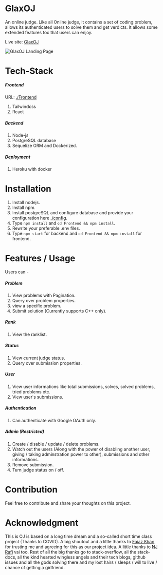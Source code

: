 # GlaxOJ
An online judge. Like all Online judge, it contains a set of coding problem, allows its authenticated users to solve them and get verdicts. It allows some extended features too that users can enjoy.

Live site: [GlaxOJ](https://glaxoj.herokuapp.com/) 

![GlaxOJ Landing Page](https://i.imgur.com/zii0mHk.png)

# Tech-Stack
##### Frontend
URL: [./Frontend](https://github.com/rahathossain690/GlaxOJ/tree/master/Frontend)
1. Tailwindcss
2. React


##### Backend
1. Node-js
2. PostgreSQL database
3. Sequelize ORM
and Dockerized.

##### Deployment
1. Heroku with docker

# Installation
1. Install nodejs.
2. Install npm.
3. Install postgreSQL and configure database and provide your configuration here [./config](https://github.com/rahathossain690/GlaxOJ/tree/master/config).
4. Type `npm install` and `cd Frontend && npm install`.
5. Rewrite your preferable .env files.
6. Type `npm start` for backend and `cd Frontend && npm install` for frontend.

# Features / Usage
Users can -
##### Problem
1. View problems with Pagination.
2. Query over problem properties.
3. view a specific problem.
4. Submit solution (Currently supports C++ only).


##### Rank
1. View the ranklist.


##### Status
1. View current judge status.
2. Query over submission properties.


##### User
1. View user informations like total submissions, solves, solved problems, tried problems etc.
2. View user's submissions.


##### Authentication
1. Can authenticate with Google OAuth only.


##### Admin (Restricted)
1. Create / disable / update / delete problems.
2. Watch out the users (Along with the power of disabling another user, giving / taking adminstration power to other), submissions and other informations.
3. Remove submission.
4. Turn judge status on / off.

# Contribution
Feel free to contribute and share your thoughts on this project.

# Acknowledgment
This is OJ is based on a long time dream and a so-called short time class project (Thanks to COVID). A big shoutout and a little thanks to [Faiaz Khan](https://github.com/faiazamin) for trusting me and agreeing for this as our project idea. A little thanks to [NJ Rafi](https://github.com/njrafi) vai too. Rest of all the big thanks go to stack-overflow, all the stack-docs, all the kind hearted wingless angels and their tech blogs, github issues and all the gods solving there and my lost hairs / sleeps / will to live / chance of getting a girlfriend.

